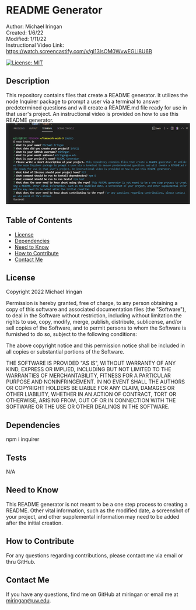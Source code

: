 # README Generator

Author: Michael Iringan <br>
Created: 1/6/22<br>
Modified: 1/11/22<br>
Instructional Video Link: https://watch.screencastify.com/v/gl13IsOM0WvwEGLi8U6B<br>

[![License: MIT](https://img.shields.io/badge/License-MIT-yellow.svg)](https://opensource.org/licenses/MIT)

## Description
This repository contains files that create a README generator. It utilizes the node Inquirer package to prompt a user via a terminal to answer predetermined questions and will create a README.md file ready for use in that user's project. An instructional video is provided on how to use this README generator.
![screenshot](screenshot.png?raw=true "Screenshot")

## Table of Contents
- [License](#license)
- [Dependencies](#dependencies)
- [Need to Know](#need-to-know)
- [How to Contribute](#how-to-contribute)
- [Contact Me](#contact-me)

## License
Copyright 2022 Michael Iringan

Permission is hereby granted, free of charge, to any person obtaining a copy of this software and associated documentation files (the "Software"), to deal in the Software without restriction, including without limitation the rights to use, copy, modify, merge, publish, distribute, sublicense, and/or sell copies of the Software, and to permit persons to whom the Software is furnished to do so, subject to the following conditions:
        
The above copyright notice and this permission notice shall be included in all copies or substantial portions of the Software.
        
THE SOFTWARE IS PROVIDED "AS IS", WITHOUT WARRANTY OF ANY KIND, EXPRESS OR IMPLIED, INCLUDING BUT NOT LIMITED TO THE WARRANTIES OF MERCHANTABILITY, FITNESS FOR A PARTICULAR PURPOSE AND NONINFRINGEMENT. IN NO EVENT SHALL THE AUTHORS OR COPYRIGHT HOLDERS BE LIABLE FOR ANY CLAIM, DAMAGES OR OTHER LIABILITY, WHETHER IN AN ACTION OF CONTRACT, TORT OR OTHERWISE, ARISING FROM, OUT OF OR IN CONNECTION WITH THE SOFTWARE OR THE USE OR OTHER DEALINGS IN THE SOFTWARE.

## Dependencies
npm i inquirer

## Tests
N/A

## Need to Know
This README generator is not meant to be a one step process to creating a README. Other vital information, such as the modified date, a screenshot of your project, and other supplemental information may need to be added after the initial creation.

## How to Contribute
For any questions regarding contributions, please contact me via email or thru GitHub.

## Contact Me

If you have any questions, find me on GitHub at miringan or email me at miringan@uw.edu.